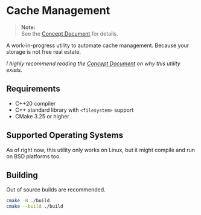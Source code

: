 # Cache Management

> **Note:**\
> See the [Concept Document](./CONCEPT.md) for details.

A work-in-progress utility to automate cache management.
Because your storage is not free real estate.

*I highly recommend reading the [Concept Document](./CONCEPT.md) on why this utility exists.*

## Requirements

- C++20 compiler
- C++ standard library with `<filesystem>` support
- CMake 3.25 or higher

## Supported Operating Systems

As of right now, this utility only works on Linux, but it might compile and run on BSD platforms too.

## Building

Out of source builds are recommended.

```sh
cmake -B ./build
cmake --build ./build
```
